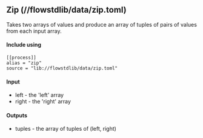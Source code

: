 ## Zip (//flowstdlib/data/zip.toml)
Takes two arrays of values and produce an array of tuples of pairs of values from each input array.

#### Include using
```
[[process]]
alias = "zip"
source = "lib://flowstdlib/data/zip.toml"
```


#### Input
* left - the 'left' array
* right - the 'right' array

#### Outputs
* tuples - the array of tuples of (left, right)
